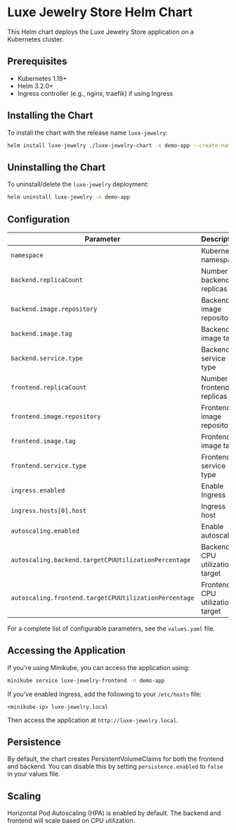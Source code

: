 # Luxe Jewelry Store Helm Chart

This Helm chart deploys the Luxe Jewelry Store application on a Kubernetes cluster.

## Prerequisites

- Kubernetes 1.19+
- Helm 3.2.0+
- Ingress controller (e.g., nginx, traefik) if using Ingress

## Installing the Chart

To install the chart with the release name `luxe-jewelry`:

```bash
helm install luxe-jewelry ./luxe-jewelry-chart -n demo-app --create-namespace
```

## Uninstalling the Chart

To uninstall/delete the `luxe-jewelry` deployment:

```bash
helm uninstall luxe-jewelry -n demo-app
```

## Configuration

| Parameter | Description | Default |
|-----------|-------------|---------|
| `namespace` | Kubernetes namespace | `demo-app` |
| `backend.replicaCount` | Number of backend replicas | `2` |
| `backend.image.repository` | Backend image repository | `israelatia/luxe-jewelry-store-backend` |
| `backend.image.tag` | Backend image tag | `latest` |
| `backend.service.type` | Backend service type | `ClusterIP` |
| `frontend.replicaCount` | Number of frontend replicas | `2` |
| `frontend.image.repository` | Frontend image repository | `israelatia/luxe-jewelry-store-frontend` |
| `frontend.image.tag` | Frontend image tag | `latest` |
| `frontend.service.type` | Frontend service type | `LoadBalancer` |
| `ingress.enabled` | Enable Ingress | `true` |
| `ingress.hosts[0].host` | Ingress host | `luxe-jewelry.local` |
| `autoscaling.enabled` | Enable autoscaling | `true` |
| `autoscaling.backend.targetCPUUtilizationPercentage` | Backend CPU utilization target | `50` |
| `autoscaling.frontend.targetCPUUtilizationPercentage` | Frontend CPU utilization target | `50` |

For a complete list of configurable parameters, see the `values.yaml` file.

## Accessing the Application

If you're using Minikube, you can access the application using:

```bash
minikube service luxe-jewelry-frontend -n demo-app
```

If you've enabled Ingress, add the following to your `/etc/hosts` file:

```
<minikube-ip> luxe-jewelry.local
```

Then access the application at `http://luxe-jewelry.local`.

## Persistence

By default, the chart creates PersistentVolumeClaims for both the frontend and backend. You can disable this by setting `persistence.enabled` to `false` in your values file.

## Scaling

Horizontal Pod Autoscaling (HPA) is enabled by default. The backend and frontend will scale based on CPU utilization.
